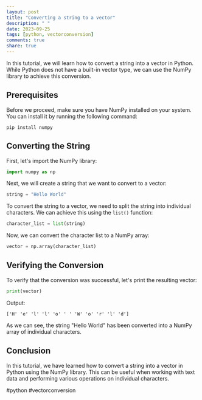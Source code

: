 ```yaml
---
layout: post
title: "Converting a string to a vector"
description: " "
date: 2023-09-25
tags: [python, vectorconversion]
comments: true
share: true
---
```


In this tutorial, we will learn how to convert a string into a vector in Python. While Python does not have a built-in vector type, we can use the NumPy library to achieve this conversion. 

## Prerequisites

Before we proceed, make sure you have NumPy installed on your system. You can install it by running the following command:

```
pip install numpy
```

## Converting the String 

First, let's import the NumPy library:

```python
import numpy as np
```

Next, we will create a string that we want to convert to a vector:

```python
string = "Hello World"
```

To convert the string to a vector, we need to split the string into individual characters. We can achieve this using the `list()` function:

```python
character_list = list(string)
```

Now, we can convert the character list to a NumPy array:

```python
vector = np.array(character_list)
```

## Verifying the Conversion

To verify that the conversion was successful, let's print the resulting vector:

```python
print(vector)
```

Output:
```
['H' 'e' 'l' 'l' 'o' ' ' 'W' 'o' 'r' 'l' 'd']
```

As we can see, the string "Hello World" has been converted into a NumPy array of individual characters.

## Conclusion

In this tutorial, we have learned how to convert a string into a vector in Python using the NumPy library. This can be useful when working with text data and performing various operations on individual characters. 

#python #vectorconversion